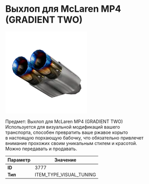# Выхлоп для McLaren MP4 (GRADIENT TWO)

![Item Image](../img/3777.webp?raw=true)

Предмет: Выхлоп для McLaren MP4 (GRADIENT TWO)<br>Используется для визуальной модификаций вашего<br>транспорта, способен превратить ваше ржавое корыто<br>в настоящую порхающую бабочку, что обязательно привлечет<br>внимание прохожих своим уникальным стилем и красотой.<br>Можно передавать и продавать.


| Параметр | Значение |
|----------|----------|
| **ID** | 3777 |
| **Тип** | ITEM_TYPE_VISUAL_TUNING |

